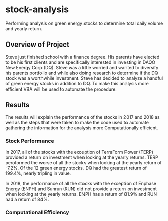 # stock-analysis
Performing analysis on green energy stocks to determine total daily volume and yearly return.
## Overview of Project
Steve just finished school with a finance degree. His parents have elected to be his first clients and are specifically interested in investing in DAQO New Energy Corp (DQ). Steve was a little worried and wanted to diversify his parents portfolio and while also doing research to determine if the DQ stock was a worthwhile investment. Steve has decided to analyze a handful of green energy stocks in addition to DQ. To make this analysis more efficient VBA will be used to automate the procedure.
## Results
The results will explain the performance of the stocks in 2017 and 2018 as well as the steps that were taken to make the code used to automate gathering the information for the analysis more Computationally efficient.
### Stock Performance
In 2017, all of the stocks with the exception of TerraForm Power (TERP) provided a return on investment when looking at the yearly returns. TERP peroformed the worse of all the stocks when looking at the yearly return of -7.2%. Of the 12 green energy stocks, DQ had the greatest return of 199.4%, nearly tripling in value.

In 2018, the performance of all the stocks with the exception of Enphase Energy (ENPH) and Sunrun (RUN) did not provide a return on investment when looking at the yearly returns. ENPH has a return of 81.9% and RUN had a return of 84%. 
### Computational Efficiency
